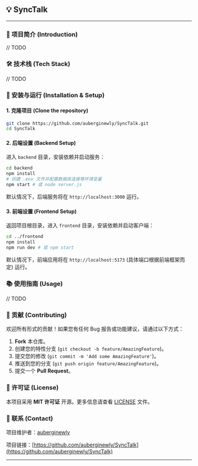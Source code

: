 ## 💡 SyncTalk

-----

### 🌟 项目简介 (Introduction)

// TODO

### 🛠 技术栈 (Tech Stack)

// TODO

### 🚀 安装与运行 (Installation & Setup)

#### 1\. 克隆项目 (Clone the repository)

```bash
git clone https://github.com/auberginewly/SyncTalk.git
cd SyncTalk
```

#### 2\. 后端设置 (Backend Setup)

进入 `backend` 目录，安装依赖并启动服务：

```bash
cd backend
npm install
# 创建 .env 文件并配置数据库连接等环境变量
npm start # 或 node server.js
```

默认情况下，后端服务将在 `http://localhost:3000` 运行。

#### 3\. 前端设置 (Frontend Setup)

返回项目根目录，进入 `frontend` 目录，安装依赖并启动客户端：

```bash
cd ../frontend
npm install
npm run dev # 或 npm start
```

默认情况下，前端应用将在 `http://localhost:5173` (具体端口根据前端框架而定) 运行。

### 📚 使用指南 (Usage)

// TODO

### 🤝 贡献 (Contributing)

欢迎所有形式的贡献！如果您有任何 Bug 报告或功能建议，请通过以下方式：

1.  **Fork** 本仓库。
2.  创建您的特性分支 (`git checkout -b feature/AmazingFeature`)。
3.  提交您的修改 (`git commit -m 'Add some AmazingFeature'`)。
4.  推送到您的分支 (`git push origin feature/AmazingFeature`)。
5.  提交一个 **Pull Request**。

### 📄 许可证 (License)

本项目采用 **MIT 许可证** 开源。更多信息请查看 [LICENSE](https://www.google.com/search?q=LICENSE) 文件。

### 📧 联系 (Contact)

项目维护者：[auberginewly](https://github.com/auberginewly)

项目链接：[https://github.com/auberginewly/SyncTalk](https://github.com/auberginewly/SyncTalk)

-----
